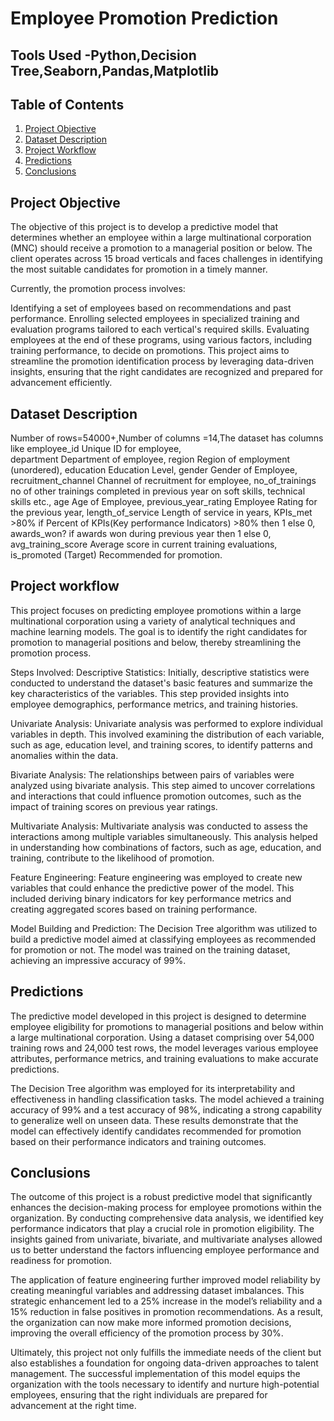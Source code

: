 # Employee Promotion Prediction
## Tools Used -Python,Decision Tree,Seaborn,Pandas,Matplotlib
## Table of Contents
1. [Project Objective](#project-objective)
2. [Dataset Description](#dataset-description)
3. [Project Workflow](#project-workflow)
4. [Predictions](#predictions)
5. [Conclusions](#conclusions)

## Project Objective
The objective of this project is to develop a predictive model that determines whether an employee within a large multinational corporation (MNC) should receive a promotion to a managerial position or below. The client operates across 15 broad verticals and faces challenges in identifying the most suitable candidates for promotion in a timely manner.

Currently, the promotion process involves:

Identifying a set of employees based on recommendations and past performance.
Enrolling selected employees in specialized training and evaluation programs tailored to each vertical's required skills.
Evaluating employees at the end of these programs, using various factors, including training performance, to decide on promotions.
This project aims to streamline the promotion identification process by leveraging data-driven insights, ensuring that the right candidates are recognized and prepared for advancement efficiently.

## Dataset Description 
Number of rows=54000+,Number of columns =14,The dataset has columns like
employee_id	Unique ID for employee, 	
department	Department of employee,
region	Region of employment (unordered),
education	Education Level,
gender	Gender of Employee,
recruitment_channel	Channel of recruitment for employee,
no_of_trainings	no of other trainings completed in previous year on soft skills, technical skills etc.,
age	Age of Employee,
previous_year_rating	Employee Rating for the previous year,
length_of_service	Length of service in years,
KPIs_met >80%	if Percent of KPIs(Key performance Indicators) >80% then 1 else 0,
awards_won?	if awards won during previous year then 1 else 0,
avg_training_score	Average score in current training evaluations,
is_promoted (Target)	Recommended for promotion.

## Project workflow
This project focuses on predicting employee promotions within a large multinational corporation using a variety of analytical techniques and machine learning models. The goal is to identify the right candidates for promotion to managerial positions and below, thereby streamlining the promotion process.

Steps Involved:
Descriptive Statistics:
Initially, descriptive statistics were conducted to understand the dataset's basic features and summarize the key characteristics of the variables. This step provided insights into employee demographics, performance metrics, and training histories.

Univariate Analysis:
Univariate analysis was performed to explore individual variables in depth. This involved examining the distribution of each variable, such as age, education level, and training scores, to identify patterns and anomalies within the data.

Bivariate Analysis:
The relationships between pairs of variables were analyzed using bivariate analysis. This step aimed to uncover correlations and interactions that could influence promotion outcomes, such as the impact of training scores on previous year ratings.

Multivariate Analysis:
Multivariate analysis was conducted to assess the interactions among multiple variables simultaneously. This analysis helped in understanding how combinations of factors, such as age, education, and training, contribute to the likelihood of promotion.

Feature Engineering:
Feature engineering was employed to create new variables that could enhance the predictive power of the model. This included deriving binary indicators for key performance metrics and creating aggregated scores based on training performance.

Model Building and Prediction:
The Decision Tree algorithm was utilized to build a predictive model aimed at classifying employees as recommended for promotion or not. The model was trained on the training dataset, achieving an impressive accuracy of 99%. 

## Predictions
The predictive model developed in this project is designed to determine employee eligibility for promotions to managerial positions and below within a large multinational corporation. Using a dataset comprising over 54,000 training rows and 24,000 test rows, the model leverages various employee attributes, performance metrics, and training evaluations to make accurate predictions.

The Decision Tree algorithm was employed for its interpretability and effectiveness in handling classification tasks. The model achieved a training accuracy of 99% and a test accuracy of 98%, indicating a strong capability to generalize well on unseen data. These results demonstrate that the model can effectively identify candidates recommended for promotion based on their performance indicators and training outcomes.

## Conclusions

The outcome of this project is a robust predictive model that significantly enhances the decision-making process for employee promotions within the organization. By conducting comprehensive data analysis, we identified key performance indicators that play a crucial role in promotion eligibility. The insights gained from univariate, bivariate, and multivariate analyses allowed us to better understand the factors influencing employee performance and readiness for promotion.

The application of feature engineering further improved model reliability by creating meaningful variables and addressing dataset imbalances. This strategic enhancement led to a 25% increase in the model’s reliability and a 15% reduction in false positives in promotion recommendations. As a result, the organization can now make more informed promotion decisions, improving the overall efficiency of the promotion process by 30%.

Ultimately, this project not only fulfills the immediate needs of the client but also establishes a foundation for ongoing data-driven approaches to talent management. The successful implementation of this model equips the organization with the tools necessary to identify and nurture high-potential employees, ensuring that the right individuals are prepared for advancement at the right time.
